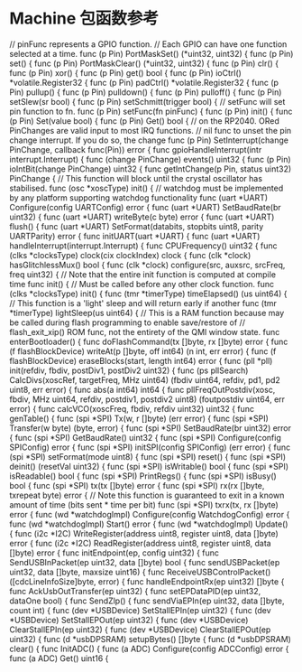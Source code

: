 # Machine 包函数参考

// pinFunc represents a GPIO function.
// Each GPIO can have one function selected at a time.
func (p Pin) PortMaskSet() (*uint32, uint32) {
func (p Pin) set() {
func (p Pin) PortMaskClear() (*uint32, uint32) {
func (p Pin) clr() {
func (p Pin) xor() {
func (p Pin) get() bool {
func (p Pin) ioCtrl() *volatile.Register32 {
func (p Pin) padCtrl() *volatile.Register32 {
func (p Pin) pullup() {
func (p Pin) pulldown() {
func (p Pin) pulloff() {
func (p Pin) setSlew(sr bool) {
func (p Pin) setSchmitt(trigger bool) {
// setFunc will set pin function to fn.
func (p Pin) setFunc(fn pinFunc) {
func (p Pin) init() {
func (p Pin) Set(value bool) {
func (p Pin) Get() bool {
// on the RP2040. ORed PinChanges are valid input to most IRQ functions.
// nil func to unset the pin change interrupt. If you do so, the change
func (p Pin) SetInterrupt(change PinChange, callback func(Pin)) error {
func gpioHandleInterrupt(intr interrupt.Interrupt) {
func (change PinChange) events() uint32 {
func (p Pin) ioIntBit(change PinChange) uint32 {
func getIntChange(p Pin, status uint32) PinChange {
// This function will block until the crystal oscillator has stabilised.
func (osc *xoscType) init() {
// watchdog must be implemented by any platform supporting watchdog functionality
func (uart *UART) Configure(config UARTConfig) error {
func (uart *UART) SetBaudRate(br uint32) {
func (uart *UART) writeByte(c byte) error {
func (uart *UART) flush() {
func (uart *UART) SetFormat(databits, stopbits uint8, parity UARTParity) error {
func initUART(uart *UART) {
func (uart *UART) handleInterrupt(interrupt.Interrupt) {
func CPUFrequency() uint32 {
func (clks *clocksType) clock(cix clockIndex) clock {
func (clk *clock) hasGlitchlessMux() bool {
func (clk *clock) configure(src, auxsrc, srcFreq, freq uint32) {
// Note that the entire init function is computed at compile time
func init() {
// Must be called before any other clock function.
func (clks *clocksType) init() {
func (tmr *timerType) timeElapsed() (us uint64) {
// This function is a 'light' sleep and will return early if another
func (tmr *timerType) lightSleep(us uint64) {
// This is a RAM function because may be called during flash programming to enable save/restore of
// flash_exit_xip() ROM func, not the entirety of the QMI window state.
func enterBootloader() {
func doFlashCommand(tx []byte, rx []byte) error {
func (f flashBlockDevice) writeAt(p []byte, off int64) (n int, err error) {
func (f flashBlockDevice) eraseBlocks(start, length int64) error {
func (pll *pll) init(refdiv, fbdiv, postDiv1, postDiv2 uint32) {
func (ps pllSearch) CalcDivs(xoscRef, targetFreq, MHz uint64) (fbdiv uint64, refdiv, pd1, pd2 uint8, err error) {
func abs(a int64) int64 {
func pllFreqOutPostdiv(xosc, fbdiv, MHz uint64, refdiv, postdiv1, postdiv2 uint8) (foutpostdiv uint64, err error) {
func calcVCO(xoscFreq, fbdiv, refdiv uint32) uint32 {
func genTable() {
func (spi *SPI) Tx(w, r []byte) (err error) {
func (spi *SPI) Transfer(w byte) (byte, error) {
func (spi *SPI) SetBaudRate(br uint32) error {
func (spi *SPI) GetBaudRate() uint32 {
func (spi *SPI) Configure(config SPIConfig) error {
func (spi *SPI) initSPI(config SPIConfig) (err error) {
func (spi *SPI) setFormat(mode uint8) {
func (spi *SPI) reset() {
func (spi *SPI) deinit() (resetVal uint32) {
func (spi *SPI) isWritable() bool {
func (spi *SPI) isReadable() bool {
func (spi *SPI) PrintRegs() {
func (spi *SPI) isBusy() bool {
func (spi *SPI) tx(tx []byte) error {
func (spi *SPI) rx(rx []byte, txrepeat byte) error {
// Note this function is guaranteed to exit in a known amount of time (bits sent * time per bit)
func (spi *SPI) txrx(tx, rx []byte) error {
func (wd *watchdogImpl) Configure(config WatchdogConfig) error {
func (wd *watchdogImpl) Start() error {
func (wd *watchdogImpl) Update() {
func (i2c *I2C) WriteRegister(address uint8, register uint8, data []byte) error {
func (i2c *I2C) ReadRegister(address uint8, register uint8, data []byte) error {
func initEndpoint(ep, config uint32) {
func SendUSBInPacket(ep uint32, data []byte) bool {
func sendUSBPacket(ep uint32, data []byte, maxsize uint16) {
func ReceiveUSBControlPacket() ([cdcLineInfoSize]byte, error) {
func handleEndpointRx(ep uint32) []byte {
func AckUsbOutTransfer(ep uint32) {
func setEPDataPID(ep uint32, dataOne bool) {
func SendZlp() {
func sendViaEPIn(ep uint32, data []byte, count int) {
func (dev *USBDevice) SetStallEPIn(ep uint32) {
func (dev *USBDevice) SetStallEPOut(ep uint32) {
func (dev *USBDevice) ClearStallEPIn(ep uint32) {
func (dev *USBDevice) ClearStallEPOut(ep uint32) {
func (d *usbDPSRAM) setupBytes() []byte {
func (d *usbDPSRAM) clear() {
func InitADC() {
func (a ADC) Configure(config ADCConfig) error {
func (a ADC) Get() uint16 {
